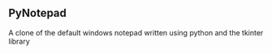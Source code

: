 PyNotepad
---------
A clone of the default windows notepad written using python and the tkinter library
